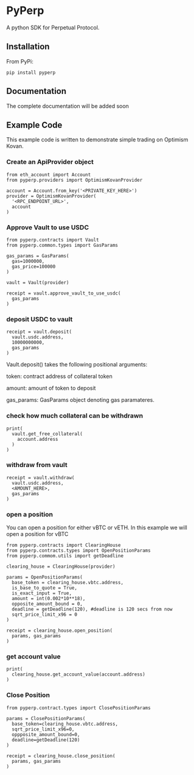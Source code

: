 # PyPerp

A python SDK for Perpetual Protocol. 

## Installation

From PyPi: 

`pip install pyperp`

## Documentation

The complete documentation will be added soon

## Example Code

This example code is written to demonstrate simple trading on Optimism Kovan.

### Create an ApiProvider object

```
from eth_account import Account
from pyperp.providers import OptimismKovanProvider

account = Account.from_key('<PRIVATE_KEY_HERE>')
provider = OptimismKovanProvider(
  '<RPC_ENDPOINT_URL>',
  account
)
```

### Approve Vault to use USDC

```
from pyperp.contracts import Vault
from pyperp.common.types import GasParams

gas_params = GasParams(
  gas=1000000,
  gas_price=100000
)

vault = Vault(provider)

receipt = vault.approve_vault_to_use_usdc(
  gas_params
)
```

### deposit USDC to vault


```
receipt = vault.deposit(
  vault.usdc.address,
  10000000000,
  gas_params
)
```

Vault.deposit() takes the following positional arguments:

token: contract address of collateral token

amount: amount of token to deposit

gas_params: GasParams object denoting gas paramateres.

### check how much collateral can be withdrawn

```
print(
  vault.get_free_collateral(
    account.address
  )
)
```

### withdraw from vault

```
receipt = vault.withdraw(
  vault.usdc.address,
  <AMOUNT_HERE>,
  gas_params
)
```

### open a position 


You can open a position for either vBTC or vETH. In this example we will open a position for vBTC

```
from pyperp.contracts import ClearingHouse
from pyperp.contracts.types import OpenPositionParams
from pyperp.commom.utils import getDeadline

clearing_house = ClearingHouse(provider)

params = OpenPositionParams(
  base_token = clearing_house.vbtc.address,
  is_base_to_quote = True,
  is_exact_input = True,
  amount = int(0.002*10**18),
  opposite_amount_bound = 0,
  deadline = getDeadline(120), #deadline is 120 secs from now
  sqrt_price_limit_x96 = 0
)

receipt = clearing_house.open_position(
  params, gas_params
)
```

### get account value 

```
print(
  clearing_house.get_account_value(account.address)
)
```

### Close Position 

```
from pyperp.contract.types import ClosePositionParams

params = ClosePositionParams(
  base_token=clearing_house.vbtc.address,
  sqrt_price_limit_x96=0,
  oppposite_amount_bound=0,
  deadline=getDeadline(120)
)

receipt = clearing_house.close_position(
  params, gas_params
)
```

